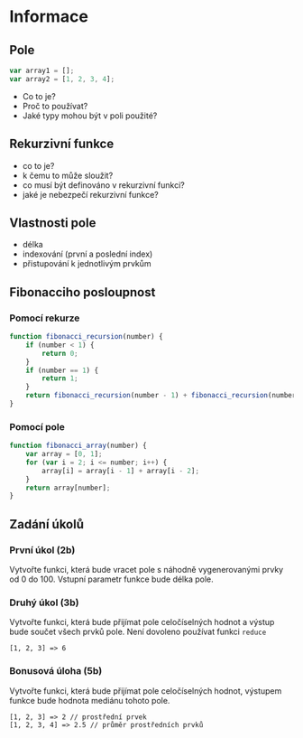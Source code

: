 # Informace
## Pole

```javascript
var array1 = [];
var array2 = [1, 2, 3, 4];
```
- Co to je?
- Proč to používat?
- Jaké typy mohou být v poli použité?

## Rekurzivní funkce
- co to je?
- k čemu to může sloužit?
- co musí být definováno v rekurzivní funkci?
- jaké je nebezpečí rekurzivní funkce?

## Vlastnosti pole
- délka
- indexování (první a poslední index)
- přistupování k jednotlivým prvkům

## Fibonacciho posloupnost
### Pomocí rekurze
```javascript
function fibonacci_recursion(number) {
    if (number < 1) {
        return 0;
    }
    if (number == 1) {
        return 1;
    }
    return fibonacci_recursion(number - 1) + fibonacci_recursion(number - 2);
}
```
### Pomocí pole
```javascript
function fibonacci_array(number) {
    var array = [0, 1];
    for (var i = 2; i <= number; i++) {
        array[i] = array[i - 1] + array[i - 2];
    }
    return array[number];
}
```

## Zadání úkolů
### První úkol (2b)
Vytvořte funkci, která bude vracet pole s náhodně vygenerovanými prvky od 0 do 100. Vstupní parametr funkce bude délka pole.

### Druhý úkol (3b)
Vytvořte funkci, která bude přijímat pole celočíselných hodnot a výstup bude součet všech prvků pole. Není dovoleno používat funkci ```reduce```
```
[1, 2, 3] => 6
```

### Bonusová úloha (5b)
Vytvořte funkci, která bude přijímat pole celočíselných hodnot, výstupem funkce bude hodnota mediánu tohoto pole.
```
[1, 2, 3] => 2 // prostřední prvek
[1, 2, 3, 4] => 2.5 // průměr prostředních prvků
```
